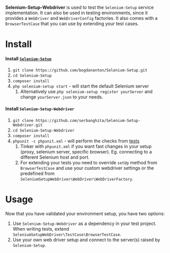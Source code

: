 **Selenium-Setup-Webdriver** is used to test the `Selenium-Setup` service implementation. 
It can also be used in testing environments, since it provides a `WebDriver` and `WebDriverConfig` factories.
It also comes with a `BrowserTestCase` that you can use by extending your test cases.

# Install

#### Install [`Selenium-Setup`](https://github.com/bogdananton/Selenium-Setup)

1. `git clone https://github.com/bogdananton/Selenium-Setup.git`
1. `cd Selenium-Setup`
1. `composer install`
1. `php selenium-setup start` - will start the default Selenium server
    1. Alternatively use `php selenium-setup register yourServer` and change `yourServer.json` to your needs.

#### Install `Selenium-Setup-Webdriver`

1. `git clone https://github.com/serbanghita/Selenium-Setup-Webdriver.git`
1. `cd Selenium-Setup-Webdriver`
1. `composer install`
1. `phpunit -c phpunit.xml` - will perform the checks from [tests](tests)
    1. Tinker with `phpunit.xml` if you want fast changes in your setup (proxy, selenium server, specific browser). Eg. connecting to a different Selenium host and port.
    2. For extending your tests you need to override `setUp` method from `BrowserTestCase` and use your custom webdriver settings or the predefined from `SeleniumSetupWebDriver\WebDriver\WebDriverFactory`.

# Usage

Now that you have validated your environment setup, you have two options:

1. Use `Selenium-Setup-Webdriver` as a dependency in your test project. When writing tests, extend `SeleniumSetupWebDriver\TestCase\BrowserTestCase`.
1. Use your own web driver setup and connect to the server(s) raised by `Selenium-Setup`.
